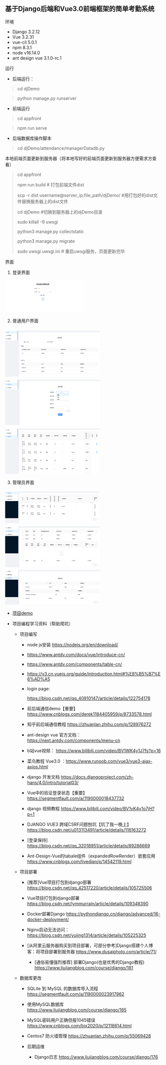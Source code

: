 ## 基于Django后端和Vue3.0前端框架的简单考勤系统

环境

+ Django 3.2.12
+ Vue 3.2.31
+ vue-cil 5.0.1
+ npm 8.3.1
+ node v16.14.0
+ ant design vue 3.1.0-rc.1 





运行

+  后端运行：

 > cd djDemo

 > python manage.py runserver

+ 前端运行

 > cd appfront

 > npm run serve 

+ 后端数据库操作脚本

> cd djDemo/attendance/managerDatadb.py

本地前端页面更新到服务器（将本地写好的前端页面更新到服务器方便需求方查看）

> cd appfront
> 
> npm run build # 打包前端文件dist
> 
> scp -r dist username@server_ip:file_path/djDemo/  #用打包好的dist文件替换服务器上的dist文件
> 
> cd djDemo #切换到服务器上的djDemo目录
> 
> sudo killall -9 uwsgi
> 
> python3 manage.py collectstatic
> 
> python3 manage.py migrate
> 
> sudo uwsgi uwsgi.ini # 重启uwsgi服务，页面更新完毕

界面

  

 1. 登录界面

<img src="https://raw.githubusercontent.com/Skylyong/i/main/20220318203925.png" alt="image-20220318203925559" style="zoom:25%;" />

 2. 普通用户界面

<img src="https://raw.githubusercontent.com/Skylyong/i/main/20220323054855.png" alt="image-20220323054848636" style="zoom:30%;" />

<img src="https://raw.githubusercontent.com/Skylyong/i/main/20220323054948.png" alt="image-20220323054948916" style="zoom:30%;" />

<img src="https://raw.githubusercontent.com/Skylyong/i/main/20220323055052.png" alt="image-20220323055051980" style="zoom:30%;" />



 3. 管理员界面

<img src="https://raw.githubusercontent.com/Skylyong/i/main/20220323055220.png" alt="image-20220323055220270" style="zoom:30%;" />

<img src="https://raw.githubusercontent.com/Skylyong/i/main/20220323055259.png" alt="image-20220323055259106" style="zoom:30%;" />

<img src="https://raw.githubusercontent.com/Skylyong/i/main/20220323055402.png" alt="image-20220323055402177" style="zoom:30%;" />

+ [项目demo](http://47.103.127.226)

+ 项目编程学习资料（帮助爬坑）
  
	+ 项目编写
	
	  + node js安装 https://nodejs.org/en/download/
	
	  + https://www.antdv.com/docs/vue/introduce-cn/
	
	  + https://www.antdv.com/components/table-cn/
	
	  + https://v3.cn.vuejs.org/guide/introduction.html#%E8%B5%B7%E6%AD%A5
	
	  + login page:
	
	    https://blog.csdn.net/qq_40910147/article/details/122754178
	
	  + 前后端通信demo【重要】
	    https://www.cnblogs.com/derek1184405959/p/8733578.html
	
	  + 知乎前后端通信教程
	    https://zhuanlan.zhihu.com/p/128976272
	
	  + ant-design vue 官方文档：https://next.antdv.com/components/menu-cn
	
	  + b站vue视频： https://www.bilibili.com/video/BV1WK4y1J7fs?p=16
	
	  + 菜鸟教程 Vue3.0 ：https://www.runoob.com/vue3/vue3-ajax-axios.html
	
	  + django 开发文档
	    https://docs.djangoproject.com/zh-hans/4.0/intro/tutorial03/
	
	  + Vue中的验证登录状态【重要】
	    https://segmentfault.com/a/1190000018437732
	
	  + django 视频教程
	    https://www.bilibili.com/video/BV1vK4y1o7jH?p=1
	
	  + DJANGO VUE3 跨域CSRF问题刨坑【坑了我一晚上】
	    https://blog.csdn.net/u013113491/article/details/116163272
	  + [登录保持]
	    https://blog.csdn.net/qq_32018951/article/details/89286669
	
	  + Ant-Design-Vue的tabale组件（expandedRowRender）嵌套应用 https://www.cnblogs.com/livedian/p/14542119.html
	
  + 项目部署
	   + [推荐]Vue项目打包到django部署 https://blog.csdn.net/qq_42517220/article/details/105725506
	   + Vue项目打包到django部署 https://blog.csdn.net/lymmurrain/article/details/109348390
	   + Docker部署Django https://pythondjango.cn/django/advanced/16-docker-deployment/
	   + Nginx启动无法访问： https://blog.csdn.net/yujing1314/article/details/105225325
	
     + [从阿里云服务器购买到项目部署，可部分参考]Django搭建个人博客：将项目部署到服务器 https://www.dusaiphoto.com/article/71/
	   + [通俗易懂强烈推荐] 部署Django(也是优秀的Django教程) https://www.liujiangblog.com/course/django/181
  
  + 数据库更改
  
     +  SQLite 到 MySQL 的数据库导入流程 https://segmentfault.com/a/1190000023917962
     +  使用MySQL数据库 https://www.liujiangblog.com/course/django/165
     +  MySQL密码用户正确但报1045错误 https://www.cnblogs.com/bjx2020/p/12118614.html
     +  Centos7 防火墙管理 https://zhuanlan.zhihu.com/p/55069428

	 + 后期运维
	
	   + Django日志  https://www.liujiangblog.com/course/django/176